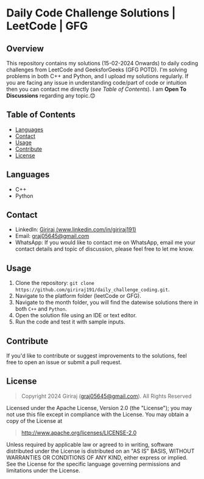 # Daily Code Challenge Solutions | LeetCode | GFG

## Overview
This repository contains my solutions (15-02-2024 Onwards) to daily coding challenges from LeetCode and GeeksforGeeks (GFG POTD). I'm solving problems in both C++ and Python, and I upload my solutions regularly. If you are facing any issue in understanding code/part of code or intuition then you can contact me directly (*see Table of Contents*). I am **Open To Discussions** regarding any topic.😊

## Table of Contents
- [Languages](#languages)
- [Contact](#contact)
- [Usage](#usage)
- [Contribute](#contribute)
- [License](#license)

## Languages
- C++
- Python

## Contact
- LinkedIn: [Giriraj (www.linkedin.com/in/giriraj191)](www.linkedin.com/in/giriraj191)
- Email: graj05645@gmail.com
- WhatsApp: If you would like to contact me on WhatsApp, email me your contact details and topic of discussion, please feel free to let me know.

## Usage
1. Clone the repository: `git clone https://github.com/giriraj191/daily_challenge_coding.git`.
2. Navigate to the platform folder (leetCode or GFG).
3. Navigate to the month folder, you will find the datewise solutions there in both `C++` and `Python`.
4. Open the solution file using an IDE or text editor.
5. Run the code and test it with sample inputs.

## Contribute
If you'd like to contribute or suggest improvements to the solutions, feel free to open an issue or submit a pull request.

## License

> Copyright 2024 Giriraj (graj05645@gmail.com). All Rights Reserved

Licensed under the Apache License, Version 2.0 (the "License");
you may not use this file except in compliance with the License.
You may obtain a copy of the License at

> http://www.apache.org/licenses/LICENSE-2.0

Unless required by applicable law or agreed to in writing, software
distributed under the License is distributed on an "AS IS" BASIS,
WITHOUT WARRANTIES OR CONDITIONS OF ANY KIND, either express or implied.
See the License for the specific language governing permissions and
limitations under the License.

